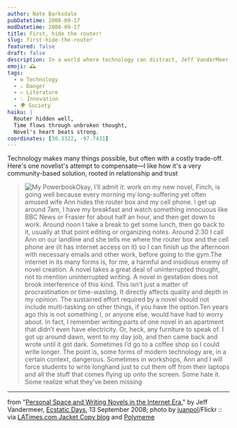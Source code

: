 ```yaml
---
author: Nate Barksdale
pubDatetime: 2008-09-17
modDatetime: 2008-09-17
title: First, hide the router!
slug: first-hide-the-router
featured: false
draft: false
description: In a world where technology can distract, Jeff VanderMeer shares a personal strategy to create uninterrupted writing time.
emoji: 🕰️
tags:
  - ⚙️ Technology
  - ⚠️ Danger
  - ✍️ Literature
  - 💡 Innovation
  - 🌍 Society
haiku: |
  Router hidden well,  
  Time flows through unbroken thought,  
  Novel's heart beats strong.
coordinates: [30.3322, -97.7431]
---
```


Technology makes many things possible, but often with a costly trade-off. Here's one novelist's attempt to compensate—I like how it's a very community-based solution, rooted in relationship and trust

> ![My Powerbook](http://www.culture-making.com/media/596957_5f2c55a8de_210.jpg)Okay, I’ll admit it: work on my new novel, Finch, is going well because every morning my long-suffering yet often amused wife Ann hides the router box and my cell phone. I get up around 7am, I have my breakfast and watch something innocuous like BBC News or Frasier for about half an hour, and then get down to work. Around noon I take a break to get some lunch, then go back to it, usually at that point editing or organizing notes. Around 2:30 I call Ann on our landline and she tells me where the router box and the cell phone are (it has internet access on it) so I can finish up the afternoon with necessary emails and other work, before going to the gym.The internet in its many forms is, for me, a harmful and insidious enemy of novel creation. A novel takes a great deal of uninterrupted thought, not to mention uninterrupted writing. A novel in gestation does not brook interference of this kind. This isn’t just a matter of procrastination or time-wasting. It directly affects quality and depth in my opinion. The sustained effort required by a novel should not include multi-tasking on other things, if you have the option.Ten years ago this is not something I, or anyone else, would have had to worry about. In fact, I remember writing parts of one novel in an apartment that didn’t even have electricity. Or, heck, any furniture to speak of. I got up around dawn, went to my day job, and then came back and wrote until it got dark. Sometimes I’d go to a coffee shop so I could write longer. The point is, some forms of modern technology are, in a certain context, dangerous. Sometimes in workshops, Ann and I will force students to write longhand just to cut them off from their laptops and all the stuff that comes flying up onto the screen. Some hate it. Some realize what they’ve been missing

---

from "[Personal Space and Writing Novels in the Internet Era](http://web.archive.org/web/20240521124114/https://www.jeffvandermeer.com/2008/09/13/personal-space-and-writing-novels-in-the-internet-era/)," by Jeff Vandermeer, [Ecstatic Days](http://web.archive.org/web/20240521124114/https://www.jeffvandermeer.com/2008/09/13/personal-space-and-writing-novels-in-the-internet-era/), 13 September 2008; photo by [juanpol](https://www.google.com/search?q=%22juanpol%22%20flickr.com)/Flickr :: via [LATimes.com Jacket Copy blog](http://web.archive.org/web/20211024124943/https://latimesblogs.latimes.com/jacketcopy/2008/09/tips-for-writer.html) and [Polymeme](https://www.google.com/search?q=%22Polymeme%22%20polymeme.com)
